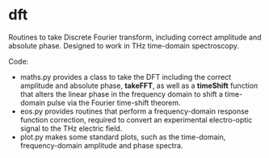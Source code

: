 # dft

Routines to take Discrete Fourier transform, including correct amplitude and absolute phase. Designed to work in THz time-domain spectroscopy.

Code: 
- maths.py provides a class to take the DFT including the correct amplitude and absolute phase, <b>takeFFT</b>, as well as a <b>timeShift</b> function that alters the linear phase in the frequency domain to shift a time-domain pulse via the Fourier time-shift theorem.
- eos.py provides routines that perform a frequency-domain response function correction, required to convert an experimental electro-optic signal to the THz electric field.
- plot.py makes some standard plots, such as the time-domain, frequency-domain amplitude and phase spectra.
